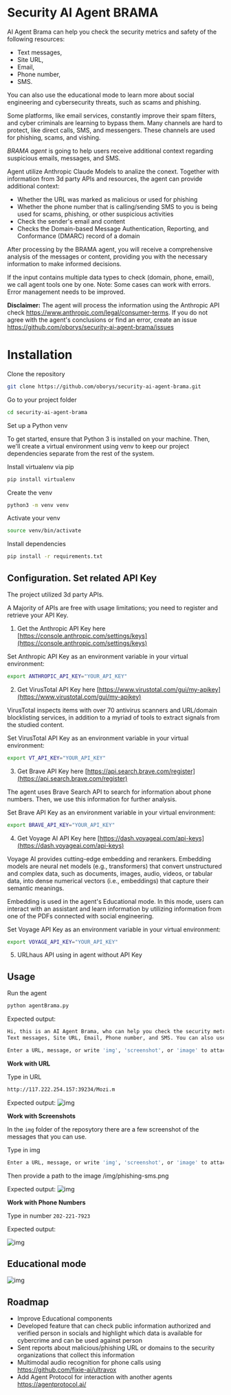 # Security AI Agent BRAMA

AI Agent Brama can help you check the security metrics and safety of the following resources: 
* Text messages, 
* Site URL, 
* Email, 
* Phone number, 
* SMS. 

You can also use the educational mode to learn more about social engineering and cybersecurity threats, such as scams and phishing.

Some platforms, like email services, constantly improve their spam filters, and cyber criminals are learning to bypass them. Many channels are hard to protect, like direct calls, SMS, and messengers. These channels are used for phishing, scams, and vishing.


*BRAMA agent* is going to help users receive additional context regarding suspicious emails, messages, and SMS.

Agent utilize Anthropic Claude Models to analize the conext. 
Together with information from 3d party APIs and resources, the agent can provide additional context:
* Whether the URL was marked as malicious or used for phishing
* Whether the phone number that is calling/sending SMS to you is being used for scams, phishing, or other suspicious activities
* Check the sender's email and content  
* Checks the Domain-based Message Authentication, Reporting, and Conformance (DMARC) record of a domain

After processing by the BRAMA agent, you will receive a comprehensive analysis of the messages or content, providing you with the necessary information to make informed decisions.

If the input contains multiple data types to check (domain, phone, email), we call agent tools one by one.
Note: Some cases can work with errors. Error management needs to be improved.

**Disclaimer:** The agent will process the information using the Anthropic API check https://www.anthropic.com/legal/consumer-terms.
If you do not agree with the agent's conclusions or find an error, create an issue https://github.com/oborys/security-ai-agent-brama/issues


# Installation

Clone the repository
```bash
git clone https://github.com/oborys/security-ai-agent-brama.git
```
Go to your project folder
```bash
cd security-ai-agent-brama
```

Set up a Python venv

To get started, ensure that Python 3 is installed on your machine. Then, we'll create a virtual environment using venv to keep our project dependencies separate from the rest of the system.

Install virtualenv via pip
```bash
pip install virtualenv
```

Create the venv
```bash
python3 -m venv venv
```

Activate your venv
```bash
source venv/bin/activate
```

Install dependencies
```bash
pip install -r requirements.txt
```

## Configuration. Set related API Key

The project utilized 3d party APIs.

A Majority of APIs are free with usage limitations; you need to register and retrieve your API Key.

1. Get the Anthropic API Key here [https://console.anthropic.com/settings/keys](https://console.anthropic.com/settings/keys)

Set Anthropic API Key as an environment variable in your virtual environment:

```bash
export ANTHROPIC_API_KEY="YOUR_API_KEY"
```

2. Get VirusTotal API Key here [https://www.virustotal.com/gui/my-apikey](https://www.virustotal.com/gui/my-apikey)

VirusTotal inspects items with over 70 antivirus scanners and URL/domain blocklisting services, in addition to a myriad of tools to extract signals from the studied content. 

Set VirusTotal API Key as an environment variable in your virtual environment:

```bash
export VT_API_KEY="YOUR_API_KEY"
```

3. Get Brave API Key here [https://api.search.brave.com/register](https://api.search.brave.com/register)

The agent uses Brave Search API to search for information about phone numbers. Then, we use this information for further analysis.

Set Brave API Key as an environment variable in your virtual environment:
```bash
export BRAVE_API_KEY="YOUR_API_KEY"
```

4. Get Voyage AI API Key here [https://dash.voyageai.com/api-keys](https://dash.voyageai.com/api-keys)

Voyage AI provides cutting-edge embedding and rerankers.
Embedding models are neural net models (e.g., transformers) that convert unstructured and complex data, such as documents, images, audio, videos, or tabular data, into dense numerical vectors (i.e., embeddings) that capture their semantic meanings.

Embedding is used in the agent's Educational mode. In this mode, users can interact with an assistant and learn information by utilizing information from one of the PDFs connected with social engineering.

Set Voyage API Key as an environment variable in your virtual environment:

```bash
export VOYAGE_API_KEY="YOUR_API_KEY"
```

5. URLhaus API using in agent without API Key

## Usage

Run the agent
```bash
python agentBrama.py  
```

Expected output:
```bash
Hi, this is an AI Agent Brama, who can help you check the security metrics and safety of the following resources: 
Text messages, Site URL, Email, Phone number, and SMS. You can also use the educational mode to learn more about social engineering and cybersecurity threats, such as scams and phishing.

Enter a URL, message, or write 'img', 'screenshot', or 'image' to attach an image, or 'education_mode' or 'quit' to exit: 
```

**Work with URL**

Type in URL
```bash
http://117.222.254.157:39234/Mozi.m
```

Expected output:
![img](img/agent-output-sample-domain.png)


**Work with Screenshots**

In the `img` folder of the reposytory there are a few screenshot of the messages that you can use.

Type in img
```bash
Enter a URL, message, or write 'img', 'screenshot', or 'image' to attach an image, or 'education_mode' or 'quit' to exit: img
```

Then provide a path to the image
/img/phishing-sms.png

Expected output:
![img](img/agent-output-sample-image.png)

**Work with Phone Numbers**

Type in number `202-221-7923`

Expected output:

![img](img/agent-output-sample-phone-number.png)

## Educational mode

![img](img/educational_mode.png)

## Roadmap

* Improve Educational components
* Developed feature that can check public information authorized and verified person in socials and highlight which data is available for cybercrime and can be used against person
* Sent reports about malicious/phishing URL or domains to the security organizations that collect this information
* Multimodal audio recognition for phone calls using https://github.com/fixie-ai/ultravox
* Add Agent Protocol for interaction with another agents https://agentprotocol.ai/
